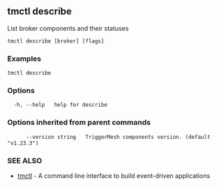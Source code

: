 ## tmctl describe

List broker components and their statuses

```
tmctl describe [broker] [flags]
```

### Examples

```
tmctl describe
```

### Options

```
  -h, --help   help for describe
```

### Options inherited from parent commands

```
      --version string   TriggerMesh components version. (default "v1.23.3")
```

### SEE ALSO

* [tmctl](tmctl.md)	 - A command line interface to build event-driven applications

